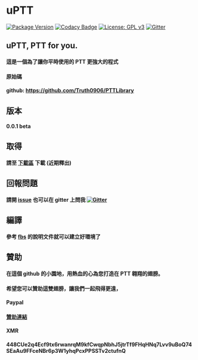 # uPTT
[![Package Version](https://img.shields.io/pypi/v/uPTT.svg)](https://pypi.org/project/uPTT/)
[![Codacy Badge](https://api.codacy.com/project/badge/grade/4da1e92c94f2492588c20f8a8860383b)](https://www.codacy.com/app/Truth0906/uPTT)
[![License: GPL v3](https://img.shields.io/badge/License-GPLv3-blue.svg)](https://www.gnu.org/licenses/gpl-3.0)
[![Gitter](https://badges.gitter.im/PTTPostman/PTTPostman.svg)](https://gitter.im/PTTPostman/PTTPostman?utm_source=badge&utm_medium=badge&utm_campaign=pr-badge)

## uPTT, PTT for you.
#### 這是一個為了讓你平時使用的 PTT 更強大的程式
#### 原始碼
#### github: https://github.com/Truth0906/PTTLibrary

## 版本
#### 0.0.1 beta

## 取得
#### 請至 [下載區](https://github.com/Truth0906/PTTPostman/releases) 下載 (近期釋出)

## 回報問題
#### 請開 [issue](https://github.com/Truth0906/PTTPostman/issues) 也可以在 gitter 上問我 [![Gitter](https://badges.gitter.im/PTTPostman/PTTPostman.svg)](https://gitter.im/PTTPostman/PTTPostman?utm_source=badge&utm_medium=badge&utm_campaign=pr-badge)
## 編譯
#### 參考 [fbs](https://github.com/mherrmann/fbs-tutorial) 的說明文件就可以建立好環境了

## 贊助
#### 在這個 github 的小園地，用熱血的心為您打造在 PTT 翱翔的翅膀。
#### 希望您可以贊助這雙翅膀，讓我們一起飛得更遠，
####
#### Paypal
#### [贊助連結](http://paypal.me/CodingMan)
####
#### XMR
#### 448CUe2q4Ecf9tx6rwanrqM9kfCwqpNbhJ5jtrTf9FHqHNq7Lvv9uBoQ74SEaAu9FFceNBr6p3W1yhqPcxPPSSTv2ctufnQ